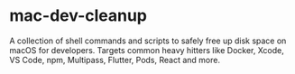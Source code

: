 # mac-dev-cleanup
A collection of shell commands and scripts to safely free up disk space on macOS for developers.   Targets common heavy hitters like Docker, Xcode, VS Code, npm, Multipass, Flutter, Pods, React and more.

